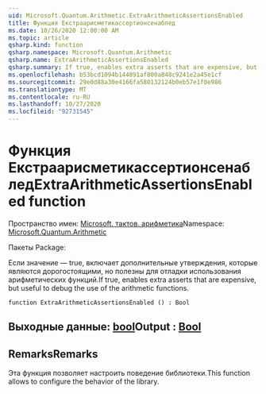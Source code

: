 ```yaml
---
uid: Microsoft.Quantum.Arithmetic.ExtraArithmeticAssertionsEnabled
title: Функция Екстраарисметикассертионсенаблед
ms.date: 10/26/2020 12:00:00 AM
ms.topic: article
qsharp.kind: function
qsharp.namespace: Microsoft.Quantum.Arithmetic
qsharp.name: ExtraArithmeticAssertionsEnabled
qsharp.summary: If true, enables extra asserts that are expensive, but useful to debug the use of the arithmetic functions.
ms.openlocfilehash: b53bcd1094b144891af800a848c9241e2a45e1cf
ms.sourcegitcommit: 29e0d88a30e4166fa580132124b0eb57e1f0e986
ms.translationtype: MT
ms.contentlocale: ru-RU
ms.lasthandoff: 10/27/2020
ms.locfileid: "92731545"
---
```

# <a name="extraarithmeticassertionsenabled-function"></a><span data-ttu-id="7dac8-102">Функция Екстраарисметикассертионсенаблед</span><span class="sxs-lookup"><span data-stu-id="7dac8-102">ExtraArithmeticAssertionsEnabled function</span></span>

<span data-ttu-id="7dac8-103">Пространство имен: [Microsoft. тактов. арифметика](xref:Microsoft.Quantum.Arithmetic)</span><span class="sxs-lookup"><span data-stu-id="7dac8-103">Namespace: [Microsoft.Quantum.Arithmetic](xref:Microsoft.Quantum.Arithmetic)</span></span>

<span data-ttu-id="7dac8-104">Пакеты [](https://nuget.org/packages/)</span><span class="sxs-lookup"><span data-stu-id="7dac8-104">Package: [](https://nuget.org/packages/)</span></span>


<span data-ttu-id="7dac8-105">Если значение — true, включает дополнительные утверждения, которые являются дорогостоящими, но полезны для отладки использования арифметических функций.</span><span class="sxs-lookup"><span data-stu-id="7dac8-105">If true, enables extra asserts that are expensive, but useful to debug the use of the arithmetic functions.</span></span>

```qsharp
function ExtraArithmeticAssertionsEnabled () : Bool
```


## <a name="output--bool"></a><span data-ttu-id="7dac8-106">Выходные данные: [bool](xref:microsoft.quantum.lang-ref.bool)</span><span class="sxs-lookup"><span data-stu-id="7dac8-106">Output : [Bool](xref:microsoft.quantum.lang-ref.bool)</span></span>



## <a name="remarks"></a><span data-ttu-id="7dac8-107">Remarks</span><span class="sxs-lookup"><span data-stu-id="7dac8-107">Remarks</span></span>

<span data-ttu-id="7dac8-108">Эта функция позволяет настроить поведение библиотеки.</span><span class="sxs-lookup"><span data-stu-id="7dac8-108">This function allows to configure the behavior of the library.</span></span>